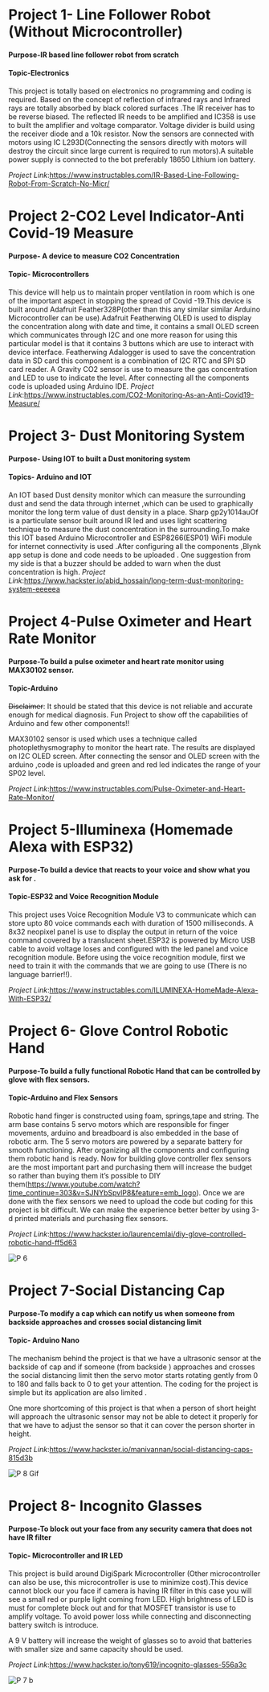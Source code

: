 # Project 1- Line Follower Robot (Without Microcontroller)
#### Purpose-IR based line follower robot from scratch
#### Topic-Electronics
This project is totally based on electronics no programming and coding is required. Based on the concept of reflection of infrared rays and Infrared rays are totally absorbed by black colored surfaces .The IR receiver has to be reverse biased. The reflected IR needs to be amplified and IC358 is use to built the amplifier and voltage comparator. Voltage divider is build using the receiver diode and a 10k resistor. Now the sensors are connected with motors using  IC L293D(Connecting the sensors directly with motors  will destroy the circuit since large current is required to run motors).A suitable power supply is connected to the bot preferably 18650 Lithium ion battery.

*Project Link*:https://www.instructables.com/IR-Based-Line-Following-Robot-From-Scratch-No-Micr/

# Project 2-CO2 Level Indicator-Anti Covid-19 Measure
#### Purpose- A device to measure CO2 Concentration
#### Topic- Microcontrollers

This device will help us to maintain proper ventilation in room which is one of the important aspect in stopping the spread of Covid -19.This device is built around Adafruit Feather328P(other than this any similar similar Arduino Microcontroller can be use).Adafruit Featherwing OLED is used to display the concentration along with date and time, it contains a small OLED screen which communicates through I2C and one more reason for using this particular model is that it contains 3 buttons which are use to interact with device interface. Featherwing Adalogger is used to save the concentration data in SD card this component is a combination of I2C RTC and SPI SD card reader. A  Gravity CO2 sensor is use to measure the gas concentration and LED to use to indicate the level. After connecting all the components code is uploaded using Arduino IDE.
*Project Link*:https://www.instructables.com/CO2-Monitoring-As-an-Anti-Covid19-Measure/

# Project 3- Dust Monitoring System
#### Purpose- Using IOT to built a Dust monitoring system
#### Topics- Arduino and IOT
An IOT based Dust density monitor which can measure the surrounding dust and send the data through internet ,which can be used to graphically monitor the long term value of dust density in a place. Sharp gp2y1014auOf is a particulate sensor built around IR led and uses light scattering technique   to measure the dust concentration in the surrounding.To make this IOT based Arduino Microcontroller and ESP8266(ESP01) WiFi module for internet connectivity is used .After configuring all the components ,Blynk  app setup is done and code needs to be uploaded .
One suggestion from my side is that a buzzer should be added to warn when the dust concentration is high.
*Project Link*:https://www.hackster.io/abid_hossain/long-term-dust-monitoring-system-eeeeea

# Project 4-Pulse Oximeter and Heart Rate Monitor
#### Purpose-To build a pulse oximeter and heart rate monitor using MAX30102 sensor.
#### Topic-Arduino
~~Disclaimer~~: It should be stated that this device is not reliable and accurate enough for medical diagnosis. Fun Project to show off the capabilities of Arduino and few other components!!

MAX30102 sensor is used which uses a technique called photoplethysmography to monitor the heart rate. The results are displayed on I2C OLED screen. After connecting the sensor and OLED screen with the arduino ,code is uploaded and green and red led  indicates the range of your SP02 level.

*Project Link*:https://www.instructables.com/Pulse-Oximeter-and-Heart-Rate-Monitor/

# Project 5-Illuminexa (Homemade Alexa with ESP32)
#### Purpose-To build a device that reacts to your voice and show what you ask for .
#### Topic-ESP32 and Voice Recognition Module
This project uses Voice Recognition Module V3 to communicate which can store upto 80 voice commands each with duration of 1500 milliseconds. A 8x32 neopixel panel is use to display the output in return of the voice command covered by a translucent sheet.ESP32 is powered by Micro USB cable to avoid voltage loses and configured with the led panel and voice recognition module. Before using the voice recognition module, first we need to train it with the commands that we are going to use (There is no language barrier!!).

*Project Link*:https://www.instructables.com/ILUMINEXA-HomeMade-Alexa-With-ESP32/

# Project 6- Glove Control Robotic Hand
#### Purpose-To build a fully functional Robotic Hand that can be controlled by glove with flex sensors.
#### Topic-Arduino and Flex Sensors
Robotic hand finger is constructed using foam, springs,tape and string. The arm base contains 5 servo motors which are responsible for finger movements, arduino and breadboard is also embedded in the base of robotic arm. The 5 servo motors are powered by a separate battery for smooth functioning. After organizing all the components and configuring them robotic hand is ready. Now for building glove controller flex sensors are the most important part and purchasing them will increase the budget so rather than buying them it’s possible to DIY them(https://www.youtube.com/watch?time_continue=303&v=SJNYbSpvlP8&feature=emb_logo). Once we are done with the flex sensors we need to upload the code but coding for this project is bit difficult.
We can make the experience better better by using 3-d printed materials and purchasing flex sensors.

*Project Link*:https://www.hackster.io/laurencemlai/diy-glove-controlled-robotic-hand-ff5d63

![P 6](https://user-images.githubusercontent.com/85311689/122218843-79614480-cecc-11eb-9df9-ec7a57efafb8.jpg)

# Project 7-Social Distancing Cap
#### Purpose-To modify a cap which can notify us when someone from backside approaches and crosses social distancing limit
#### Topic- Arduino Nano 
The mechanism behind the project is that we have a ultrasonic sensor at the backside of cap and if someone (from backside ) approaches and crosses the social distancing limit  then the servo motor starts rotating gently from 0 to 180 and falls back to 0 to get your attention. The coding for the project is simple but its application are also limited .

One more shortcoming of this project is that when a person of short height will approach the ultrasonic sensor may not be able to detect it properly for that we have to adjust the sensor so that it can cover the person shorter in height.

*Project Link*:https://www.hackster.io/manivannan/social-distancing-caps-815d3b

![P 8 Gif](https://user-images.githubusercontent.com/85311689/122227238-589ced00-ced4-11eb-9aab-db52c5027add.gif)

# Project 8- Incognito Glasses
#### Purpose-To block out your face from any security camera that does not have IR filter
#### Topic- Microcontroller and IR LED
This project is build around DigiSpark Microcontroller (Other microcontroller can also be use, this microcontroller is use to minimize cost).This device cannot block our you face if camera is having IR filter in this case you will see a small red or purple light coming from LED. High brightness of LED is must for complete block out and for that MOSFET transistor is use to amplify voltage. To avoid power loss while connecting and disconnecting battery switch is introduce.

A 9 V battery will increase the weight of glasses so to avoid that batteries with smaller size and same capacity should be used.

*Project Link*:https://www.hackster.io/tony619/incognito-glasses-556a3c

![P 7 b](https://user-images.githubusercontent.com/85311689/122242323-d9fa7c80-cee0-11eb-8d2d-3aff0af8ad87.jpg)









